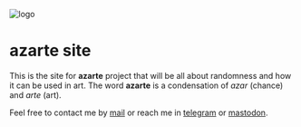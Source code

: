 ![logo](https://gitlab.com/azarte/azarte.gitlab.io/-/raw/master/public/assets/img/logo_64.png)

# azarte site

This is the site for **azarte** project that will be all about randomness and how it can be used in art.
The word **azarte** is a condensation of *azar* (chance) and *arte* (art).  

Feel free to contact me by [mail](mailto:rodrigovalla@protonmail.ch) or reach me in
[telegram](https://t.me/rvalla) or [mastodon](https://fosstodon.org/@rvalla).
